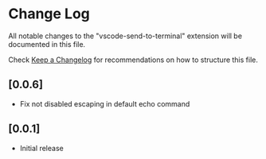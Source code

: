 # Change Log

All notable changes to the "vscode-send-to-terminal" extension will be documented in this file.

Check [Keep a Changelog](http://keepachangelog.com/) for recommendations on how to structure this file.

## [0.0.6]

- Fix not disabled escaping in default echo command

## [0.0.1]

- Initial release
